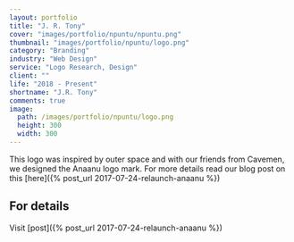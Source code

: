 ```yaml
---
layout: portfolio
title: "J. R. Tony"
cover: "images/portfolio/npuntu/npuntu.png"
thumbnail: "images/portfolio/npuntu/logo.png"
category: "Branding"
industry: "Web Design"
service: "Logo Research, Design"
client: ""
life: "2018 - Present"
shortname: "J.R. Tony"
comments: true
image:
  path: /images/portfolio/npuntu/logo.png
  height: 300
  width: 300
---
```


This logo was inspired by outer space and with our friends from Cavemen, we designed the Anaanu logo mark. For more details read our blog post on this [here]({% post_url 2017-07-24-relaunch-anaanu %})

For details
----------
Visit [post]({% post_url 2017-07-24-relaunch-anaanu %})
